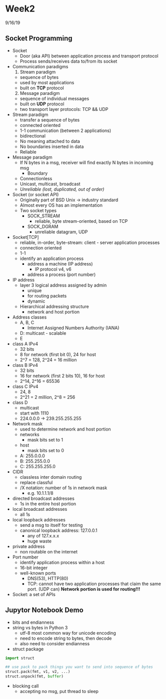 # Week2
9/16/19

## Socket Programming
- Socket
  - Door (aka API) between application process and transport protocol
  - Process sends/receives data to/from its socket
- Communication paradigms
  1. Stream paradigm
    - sequence of bytes
    - used by most applications
    - built on **TCP** protocol
  2. Message paradigm
    - sequence of individual messages
    - built on **UDP** protocol
  - two transport layer protocols: TCP && UDP
- Stream paradigm
  - transfer a sequence of bytes
  - connected oriented
  - 1-1 communication (between 2 applications)
  - bidirectional
  - No meaning attached to data
  - No boundaries inserted in data
  - Reliable
- Message paradigm
  - If N bytes in a msg, receiver will find exactly N bytes in incoming msg
    - Boundary
  - Connectionless
  - Unicast, multicast, broadcast
  - *Unreliable (lost, duplicated, out of order)*
- Socket (or socket API)
  - Originally part of BSD Unix -> industry standard
  - Almost every OS has an implementation
  - Two socket types
    - SOCK_STREAM
      - reliable, byte stream-oriented, based on TCP
    - SOCK_DGRAM
      - unreliable datagram, UDP
- Socket[TCP]
  - reliable, in-order, byte-stream: client - server application processes
  - connection oriented
  - 1-1
  - identify an application process
    - address a machine (IP address)
      - IP protocol v4, v6
    - address a process (port number)
- IP address
  - layer 3 logical address assigned by admin
    - unique
    - for routing packets
    - dynamic
  - Hierarchical addressing structure
    - network and host portion
- Address classes
  - A, B, C
    - Internet Assigned Numbers Authority (IANA)
  - D: multicast - scalable
  - E
- class A IPv4
  - 32 bits
  - 8 for network (first bit 0), 24 for host
  - 2^7 = 128, 2^24 = 16 million
- class B IPv4
  - 32 bits
  - 16 for network (first 2 bits 10), 16 for host
  - 2^14, 2^16 = 65536
- class C IPv4
  - 24, 8
  - 2^21 = 2 million, 2^8 = 256
- class D
  - multicast
  - start with 1110
  - 224.0.0.0 -> 239.255.255.255
- Network mask
  - used to determine network and host portion
  - networks
    - mask bits set to 1
  - host
    - mask bits set to 0
  - A: 255.0.0.0
  - B: 255.255.0.0
  - C: 255.255.255.0
- CIDR
  - classless inter domain routing
  - replace classful
  - /X notation: number of 1s in network mask
    - e.g. 10.1.1.1/8
- directed broadcast addresses
  - 1s in the entire host portion
- local broadcast addresses
  - all 1s
- local loopback addresses
  - send a msg to itself for testing
  - canonical loopback address: 127.0.0.1
    - any of 127.x.x.x
    - huge waste
- private address
  - non routable on the internet
- Port number
  - identify application process within a host
  - 16-bit integer
  - well-known ports
    - DNS(53), HTTP(80)
    - TCP: cannot have two application processes that claim the same port. (UDP can)
**Network portion is used for routing!!!**
- Socket: a set of APIs

## Jupytor Notebook Demo
- bits and endianness
- string vs bytes in Python 3
  - utf-8 most common way for unicode encoding
  - need to encode string to bytes, then decode
  - also need to consider endianness
- struct package
```python
import struct

## use pack to pack things you want to send into sequence of bytes
struct.pack(fmt, v1, v2, ...)
struct.unpack(fmt, buffer)
```

- blocking call
  - accepting no msg, put thread to sleep
